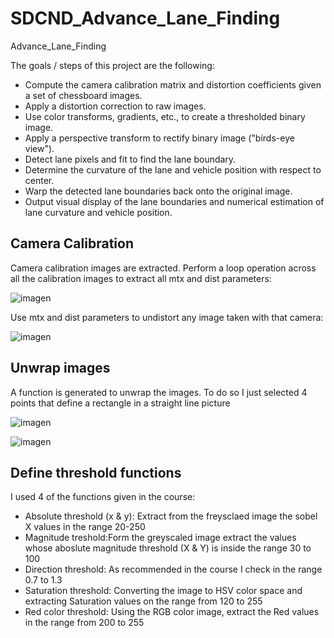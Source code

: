 # SDCND_Advance_Lane_Finding
Advance_Lane_Finding

The goals / steps of this project are the following:

* Compute the camera calibration matrix and distortion coefficients given a set of chessboard images.
* Apply a distortion correction to raw images.
* Use color transforms, gradients, etc., to create a thresholded binary image.
* Apply a perspective transform to rectify binary image ("birds-eye view").
* Detect lane pixels and fit to find the lane boundary.
* Determine the curvature of the lane and vehicle position with respect to center.
* Warp the detected lane boundaries back onto the original image.
* Output visual display of the lane boundaries and numerical estimation of lane curvature and vehicle position.

## Camera Calibration

Camera calibration images are extracted. 
Perform a loop operation across all the calibration images to extract all mtx and dist parameters:

![imagen](https://user-images.githubusercontent.com/41348711/46917754-bb72b380-cfca-11e8-99f0-86c789885039.png)

Use mtx and dist parameters to undistort any image taken with that camera:

![imagen](https://user-images.githubusercontent.com/41348711/46917671-e14b8880-cfc9-11e8-9299-165012fee99e.png)


## Unwrap images

A function is generated to unwrap the images. To do so I just selected 4 points that define a rectangle in a straight line picture

![imagen](https://user-images.githubusercontent.com/41348711/46917783-08568a00-cfcb-11e8-907a-1fca755bfb69.png)

![imagen](https://user-images.githubusercontent.com/41348711/46917728-69ca2900-cfca-11e8-9a51-258d33244f74.png)

## Define threshold functions

I used 4 of the functions given in the course:

* Absolute threshold (x & y): Extract from the freysclaed image the sobel X values in the range 20-250
* Magnitude treshold:Form the greyscaled image extract the values whose aboslute magnitude threshold (X & Y) is inside the range 30 to 100
* Direction threshold: As recommended in the course I check in the range 0.7 to 1.3
* Saturation threshold: Converting the image to HSV color space and extracting Saturation values on the range from 120 to 255
* Red color threshold: Using the RGB color image, extract the Red values in the range from 200 to 255
